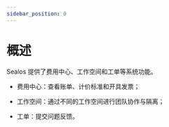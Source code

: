 ```yaml
---
sidebar_position: 0
---
```


# 概述

Sealos 提供了费用中心、工作空间和工单等系统功能。

- 费用中心：查看账单、计价标准和开具发票；

- 工作空间：通过不同的工作空间进行团队协作与隔离；

- 工单：提交问题反馈。